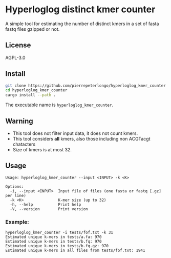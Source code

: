 # Hyperloglog distinct kmer counter
A simple tool for estimating the number of distinct kmers in a set of fasta fastq files gzipped or not. 

## License 
AGPL-3.0

## Install
```bash
git clone https://github.com/pierrepeterlongo/hyperloglog_kmer_counter
cd hyperloglog_kmer_counter 
cargo install --path .  
```

The executable name is `hyperloglog_kmer_counter`.

## Warning
- This tool does not filter input data, it does not count kmers.
- This tool considers **all** kmers, also those including non ACGTacgt chatacters
- Size of kmers is at most 32.

## Usage
```
Usage: hyperloglog_kmer_counter --input <INPUT> -k <K>

Options:
  -i, --input <INPUT>  Input file of files (one fasta or fastq [.gz] per line)
  -k <K>               K-mer size (up to 32)
  -h, --help           Print help
  -V, --version        Print version
```

### Example:
```
hyperloglog_kmer_counter -i tests/fof.txt -k 31
Estimated unique k-mers in tests/a.fa: 970
Estimated unique k-mers in tests/b.fq: 970
Estimated unique k-mers in tests/b.fq.gz: 970
Estimated unique k-mers in all files from tests/fof.txt: 1941
```

